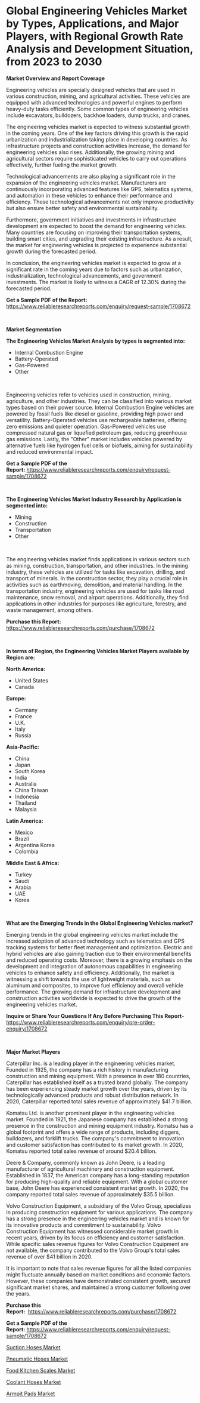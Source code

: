 <p><h1>Global Engineering Vehicles Market by Types, Applications, and Major Players, with Regional Growth Rate Analysis and Development Situation, from 2023 to 2030</h1></p><p><strong>Market Overview and Report Coverage</strong></p>
<p><p>Engineering vehicles are specially designed vehicles that are used in various construction, mining, and agricultural activities. These vehicles are equipped with advanced technologies and powerful engines to perform heavy-duty tasks efficiently. Some common types of engineering vehicles include excavators, bulldozers, backhoe loaders, dump trucks, and cranes.</p><p>The engineering vehicles market is expected to witness substantial growth in the coming years. One of the key factors driving this growth is the rapid urbanization and industrialization taking place in developing countries. As infrastructure projects and construction activities increase, the demand for engineering vehicles also rises. Additionally, the growing mining and agricultural sectors require sophisticated vehicles to carry out operations effectively, further fueling the market growth.</p><p>Technological advancements are also playing a significant role in the expansion of the engineering vehicles market. Manufacturers are continuously incorporating advanced features like GPS, telematics systems, and automation in these vehicles to enhance their performance and efficiency. These technological advancements not only improve productivity but also ensure better safety and environmental sustainability.</p><p>Furthermore, government initiatives and investments in infrastructure development are expected to boost the demand for engineering vehicles. Many countries are focusing on improving their transportation systems, building smart cities, and upgrading their existing infrastructure. As a result, the market for engineering vehicles is projected to experience substantial growth during the forecasted period.</p><p>In conclusion, the engineering vehicles market is expected to grow at a significant rate in the coming years due to factors such as urbanization, industrialization, technological advancements, and government investments. The market is likely to witness a CAGR of 12.30% during the forecasted period.</p></p>
<p><strong>Get a Sample PDF of the Report:</strong> <a href="https://www.reliableresearchreports.com/enquiry/request-sample/1708672">https://www.reliableresearchreports.com/enquiry/request-sample/1708672</a></p>
<p>&nbsp;</p>
<p><strong>Market Segmentation</strong></p>
<p><strong>The Engineering Vehicles Market Analysis by types is segmented into:</strong></p>
<p><ul><li>Internal Combustion Engine</li><li>Battery-Operated</li><li>Gas-Powered</li><li>Other</li></ul></p>
<p>&nbsp;</p>
<p><p>Engineering vehicles refer to vehicles used in construction, mining, agriculture, and other industries. They can be classified into various market types based on their power source. Internal Combustion Engine vehicles are powered by fossil fuels like diesel or gasoline, providing high power and versatility. Battery-Operated vehicles use rechargeable batteries, offering zero emissions and quieter operation. Gas-Powered vehicles use compressed natural gas or liquefied petroleum gas, reducing greenhouse gas emissions. Lastly, the "Other" market includes vehicles powered by alternative fuels like hydrogen fuel cells or biofuels, aiming for sustainability and reduced environmental impact.</p></p>
<p><strong>Get a Sample PDF of the Report:</strong>&nbsp;<a href="https://www.reliableresearchreports.com/enquiry/request-sample/1708672">https://www.reliableresearchreports.com/enquiry/request-sample/1708672</a></p>
<p>&nbsp;</p>
<p><strong>The Engineering Vehicles Market Industry Research by Application is segmented into:</strong></p>
<p><ul><li>Mining</li><li>Construction</li><li>Transportation</li><li>Other</li></ul></p>
<p>&nbsp;</p>
<p><p>The engineering vehicles market finds applications in various sectors such as mining, construction, transportation, and other industries. In the mining industry, these vehicles are utilized for tasks like excavation, drilling, and transport of minerals. In the construction sector, they play a crucial role in activities such as earthmoving, demolition, and material handling. In the transportation industry, engineering vehicles are used for tasks like road maintenance, snow removal, and airport operations. Additionally, they find applications in other industries for purposes like agriculture, forestry, and waste management, among others.</p></p>
<p><strong>Purchase this Report:</strong>&nbsp; <a href="https://www.reliableresearchreports.com/purchase/1708672">https://www.reliableresearchreports.com/purchase/1708672</a></p>
<p>&nbsp;</p>
<p><strong>In terms of Region, the Engineering Vehicles Market Players available by Region are:</strong></p>
<p>
    <p> <strong> North America: </strong>
        <ul>
            <li>United States</li>
            <li>Canada</li>
        </ul>
        </p> 
    <p> <strong> Europe: </strong>
        <ul>
            <li>Germany</li>
            <li>France</li>
            <li>U.K.</li>
            <li>Italy</li>
            <li>Russia</li>
        </ul>
        </p> 
    <p> <strong> Asia-Pacific: </strong>
        <ul>
            <li>China</li>
            <li>Japan</li>
            <li>South Korea</li>
            <li>India</li>
            <li>Australia</li>
            <li>China Taiwan</li>
            <li>Indonesia</li>
            <li>Thailand</li>
            <li>Malaysia</li>
        </ul>
        </p> 
    <p> <strong> Latin America: </strong>
        <ul>
            <li>Mexico</li>
            <li>Brazil</li>
            <li>Argentina Korea</li>
            <li>Colombia</li>
        </ul>
        </p> 
    <p> <strong> Middle East & Africa: </strong>
        <ul>
            <li>Turkey</li>
            <li>Saudi</li>
            <li>Arabia</li>
            <li>UAE</li>
            <li>Korea</li>
        </ul>
    </p>
    </p>
<p>&nbsp;</p>
<p><strong>What are the Emerging Trends in the Global Engineering Vehicles market?</strong></p>
<p><p>Emerging trends in the global engineering vehicles market include the increased adoption of advanced technology such as telematics and GPS tracking systems for better fleet management and optimization. Electric and hybrid vehicles are also gaining traction due to their environmental benefits and reduced operating costs. Moreover, there is a growing emphasis on the development and integration of autonomous capabilities in engineering vehicles to enhance safety and efficiency. Additionally, the market is witnessing a shift towards the use of lightweight materials, such as aluminum and composites, to improve fuel efficiency and overall vehicle performance. The growing demand for infrastructure development and construction activities worldwide is expected to drive the growth of the engineering vehicles market.</p></p>
<p><strong>Inquire or Share Your Questions If Any Before Purchasing This Report</strong>- <a href="https://www.reliableresearchreports.com/enquiry/pre-order-enquiry/1708672">https://www.reliableresearchreports.com/enquiry/pre-order-enquiry/1708672</a></p>
<p>&nbsp;</p>
<p><strong>Major Market Players</strong></p>
<p><p>Caterpillar Inc. is a leading player in the engineering vehicles market. Founded in 1925, the company has a rich history in manufacturing construction and mining equipment. With a presence in over 180 countries, Caterpillar has established itself as a trusted brand globally. The company has been experiencing steady market growth over the years, driven by its technologically advanced products and robust distribution network. In 2020, Caterpillar reported total sales revenue of approximately $41.7 billion.</p><p>Komatsu Ltd. is another prominent player in the engineering vehicles market. Founded in 1921, the Japanese company has established a strong presence in the construction and mining equipment industry. Komatsu has a global footprint and offers a wide range of products, including diggers, bulldozers, and forklift trucks. The company's commitment to innovation and customer satisfaction has contributed to its market growth. In 2020, Komatsu reported total sales revenue of around $20.4 billion.</p><p>Deere & Company, commonly known as John Deere, is a leading manufacturer of agricultural machinery and construction equipment. Established in 1837, the American company has a long-standing reputation for producing high-quality and reliable equipment. With a global customer base, John Deere has experienced consistent market growth. In 2020, the company reported total sales revenue of approximately $35.5 billion.</p><p>Volvo Construction Equipment, a subsidiary of the Volvo Group, specializes in producing construction equipment for various applications. The company has a strong presence in the engineering vehicles market and is known for its innovative products and commitment to sustainability. Volvo Construction Equipment has witnessed considerable market growth in recent years, driven by its focus on efficiency and customer satisfaction. While specific sales revenue figures for Volvo Construction Equipment are not available, the company contributed to the Volvo Group's total sales revenue of over $41 billion in 2020.</p><p>It is important to note that sales revenue figures for all the listed companies might fluctuate annually based on market conditions and economic factors. However, these companies have demonstrated consistent growth, secured significant market shares, and maintained a strong customer following over the years.</p></p>
<p><strong>Purchase this Report:</strong>&nbsp;&nbsp;<a href="https://www.reliableresearchreports.com/purchase/1708672">https://www.reliableresearchreports.com/purchase/1708672</a></p>
<p></p>
<p><strong>Get a Sample PDF of the Report:</strong>&nbsp;<a href="https://www.reliableresearchreports.com/enquiry/request-sample/1708672">https://www.reliableresearchreports.com/enquiry/request-sample/1708672</a></p>
<p><p><a href="https://medium.com/@terrellconn/suction-hoses-market-size-reveals-the-best-marketing-channels-in-global-industry-9e9924d7d675">Suction Hoses Market</a></p><p><a href="https://medium.com/@aliciahaley1989/pneumatic-hoses-market-exploring-market-share-market-trends-and-future-growth-48220e8a809c">Pneumatic Hoses Market</a></p><p><a href="https://medium.com/@marlonblick/food-kitchen-scales-market-competitive-analysis-market-trends-and-forecast-to-2030-2d40e5c7520f">Food Kitchen Scales Market</a></p><p><a href="https://medium.com/@jazminjones30/coolant-hoses-market-research-report-its-history-and-forecast-2023-to-2030-73adfc204efe">Coolant Hoses Market</a></p><p><a href="https://medium.com/@jeromekling1967/analyzing-armpit-pads-market-global-industry-perspective-and-forecast-2023-to-2030-b3e877fdb8b5">Armpit Pads Market</a></p></p>